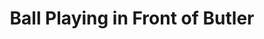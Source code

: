 ---
pid: '58'
_date: between 1934 and 2009
derivativo_link: https://derivativo-1.library.columbia.edu/iiif/2/ldpd:341255/
dlc_link: https://dlc.library.columbia.edu/catalog/cul:3xsj3tx9j3
format: photographs
iiif_json: https://derivativo-1.library.columbia.edu/iiif/2/ldpd:341255/info.json
name: 
native_jpg: https://derivativo-1.library.columbia.edu/iiif/2/ldpd:341255/full/!768,768/0/native.jpg
shelf_location: Box no. Box 162, Folder no. Folder 13 (Buildings & Grounds - Morningside
  - Butler Library, exterior), Historical Photograph Collection
subjects: Academic libraries; New York (N.Y.); Butler Library
summary: Students playing football or possible rugby on lawn in front of Journalism
  Building with Butler Library in the background.
title: Ball Playing in Front of Butler
permalink: /photos/58/
layout: photo-page
---
